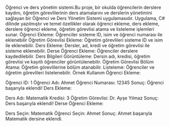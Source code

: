 Öğrenci ve ders yönetim sistemi.Bu proje, bir okulda öğrencilerin derslere kaydını, öğretim görevlilerinin ders atamalarını ve derslerin yönetimini sağlayan bir Öğrenci ve Ders Yönetim Sistemi uygulamasıdır. Uygulama, C# dilinde yazılmıştır ve temel özellikler olarak öğrenci ekleme, ders ekleme, derslere öğrenci ekleme, öğretim görevlisi atama ve listeleme işlemleri sunar.
Öğrenci Ekleme: Öğrenciler sisteme ID, isim ve öğrenci numarası ile eklenebilir
Öğretim Görevlisi Ekleme: Öğretim görevlileri sisteme ID ve isim ile eklenebilir.
Ders Ekleme: Dersler, ad, kredi ve öğretim görevlisi ile sisteme eklenebilir.
Derse Öğrenci Ekleme: Öğrenciler derslere kaydedilebilir.
Ders Bilgileri Görüntüleme: Dersin adı, kredisi, öğretim görevlisi ve kayıtlı öğrenciler görüntülenebilir.
Öğretim Görevlisi Bölüm Atama: Öğretim görevlilerine bölüm atanabilir.
Listeleme: Öğrenciler ve öğretim görevlileri listelenebilir.
Örnek Kullanım
Öğrenci Ekleme:

Öğrenci ID: 1
Öğrenci Adı: Ahmet
Öğrenci Numarası: 12345
Sonuç: Öğrenci başarıyla eklendi!
Ders Ekleme:

Ders Adı: Matematik
Kredisi: 3
Öğretim Görevlisi: Dr. Ayşe Yılmaz
Sonuç: Ders başarıyla eklendi!
Derse Öğrenci Ekleme:

Ders Seçin: Matematik
Öğrenci Seçin: Ahmet
Sonuç: Ahmet başarıyla Matematik dersine eklendi.
